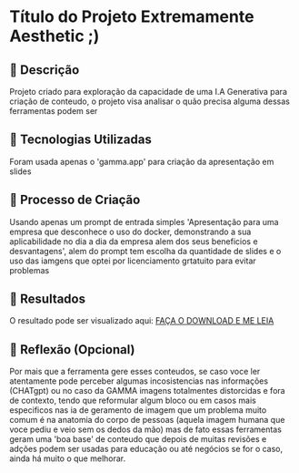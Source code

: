 # Título do Projeto Extremamente Aesthetic ;)

## 📒 Descrição
Projeto criado para exploração da capacidade de uma I.A Generativa para criação de conteudo, o projeto visa analisar o quão precisa alguma dessas ferramentas podem ser

## 🤖 Tecnologias Utilizadas
Foram usada apenas o 'gamma.app' para criação da apresentação em slides

## 🧐 Processo de Criação
Usando apenas um prompt de entrada simples 'Apresentação para uma empresa que desconhece o uso do docker, demonstrando a sua aplicabilidade no dia a dia da empresa alem dos seus beneficios e desvantagens', alem do prompt tem escolha da quantidade de slides e o uso das iamgens que optei por licenciamento grtatuito para evitar problemas
## 🚀 Resultados
O resultado pode ser visualizado aqui: [FAÇA O DOWNLOAD E ME LEIA](../blob/main/O-que-e-o-Docker.pptx)

## 💭 Reflexão (Opcional)
Por mais que a ferramenta gere esses conteudos, se caso voce ler atentamente pode perceber algumas incosistencias nas informações (CHATgpt) ou no caso da GAMMA imagens totalmentes distorcidas e fora de contexto, tendo que reformular algum bloco ou em casos mais especificos nas ia de geramento de imagem que um problema muito comum é na anatomia do corpo de pessoas (aquela imagem humana que voce pediu e veio sem os dedos da mão) mas de fato essas ferramentas geram uma 'boa base' de conteudo que depois de muitas revisões e adções podem ser usadas para educação ou até negócios se for o caso, ainda há muito o que melhorar.
